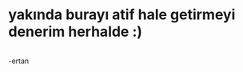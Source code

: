 <div id="root"><h1>yakında burayı atif hale getirmeyi denerim herhalde :)</h1><img id="logo" <footer><p>-ertan</p></footer></div>
